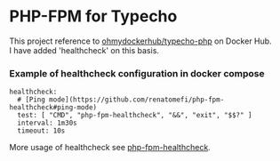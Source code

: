 # PHP-FPM for Typecho
This project reference to [ohmydockerhub/typecho-php](https://hub.docker.com/r/ohmydockerhub/typecho-php) on Docker Hub.  
I have added 'healthcheck' on this basis.

### Example of healthcheck configuration in docker compose
```script
healthcheck:
  # [Ping mode](https://github.com/renatomefi/php-fpm-healthcheck#ping-mode)
  test: [ "CMD", "php-fpm-healthcheck", "&&", "exit", "$$?" ]
  interval: 1m30s
  timeout: 10s
```
More usage of healthcheck see [php-fpm-healthcheck](https://github.com/renatomefi/php-fpm-healthcheck).
